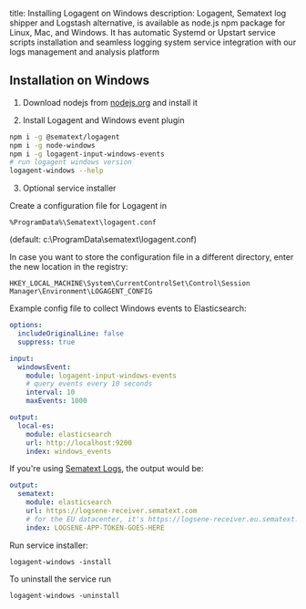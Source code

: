 title: Installing Logagent on Windows
description: Logagent, Sematext log shipper and Logstash alternative, is available as node.js npm package for Linux, Mac, and Windows. It has automatic Systemd or Upstart service scripts installation and seamless logging system service integration with our logs management and analysis platform

## Installation on Windows

1. Download nodejs from [nodejs.org](https://nodejs.org/en/download/) and install it

2. Install Logagent and Windows event plugin
  ``` bash
  npm i -g @sematext/logagent
  npm i -g node-windows
  npm i -g logagent-input-windows-events
  # run logagent windows version
  logagent-windows --help
  ```

3. Optional service installer

Create a configuration file for Logagent in
```
%ProgramData%\Sematext\logagent.conf
```
(default: c:\ProgramData\sematext\logagent.conf)

In case you want to store the configuration file in a different directory, enter the new location in the registry:

```
HKEY_LOCAL_MACHINE\System\CurrentControlSet\Control\Session Manager\Environment\LOGAGENT_CONFIG
```

Example config file to collect Windows events to Elasticsearch:

```yaml
options:
  includeOriginalLine: false
  suppress: true

input:
  windowsEvent:
    module: logagent-input-windows-events
    # query events every 10 seconds
    interval: 10
    maxEvents: 1000

output:
  local-es:
    module: elasticsearch
    url: http://localhost:9200
    index: windows_events
```

If you're using [Sematext Logs](https://sematext.com/logsene/), the output would be:

```yaml
output:
  sematext:
    module: elasticsearch
    url: https://logsene-receiver.sematext.com
    # for the EU datacenter, it's https://logsene-receiver.eu.sematext.com
    index: LOGSENE-APP-TOKEN-GOES-HERE
```

Run service installer:


```
logagent-windows -install
```

To uninstall the service run

```
logagent-windows -uninstall
```
